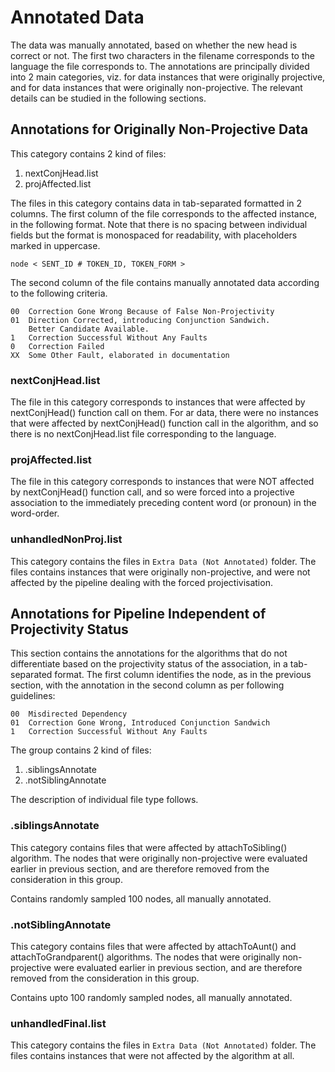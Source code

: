 <h1>Annotated Data</h1>

The data was manually annotated, based on whether the new head is correct or not. The first two characters in the
filename corresponds to the language the file corresponds to. The annotations are principally divided into
2 main categories, viz. for data instances that were originally projective, and for data instances that were
originally non-projective. The relevant details can be studied in the following sections.

<h2>Annotations for Originally Non-Projective Data</h2>

This category contains 2 kind of files:
  
1. nextConjHead.list  
2. projAffected.list

The files in this category contains data in tab-separated formatted in 2 columns. The first column
of the file corresponds to the affected instance, in the following format. Note that there is 
no spacing between individual fields but the format is monospaced for readability, with placeholders
marked in uppercase.

    node < SENT_ID # TOKEN_ID, TOKEN_FORM >

The second column of the file contains manually annotated data according to the following criteria. 

    00  Correction Gone Wrong Because of False Non-Projectivity
    01  Direction Corrected, introducing Conjunction Sandwich. 
        Better Candidate Available.
    1   Correction Successful Without Any Faults
    0   Correction Failed
    XX  Some Other Fault, elaborated in documentation

<h3>nextConjHead.list</h3>

The file in this category corresponds to instances that were affected by nextConjHead() function call on
them. For ar data, there were no instances that were affected by nextConjHead() function call in the algorithm,
and so there is no nextConjHead.list file corresponding to the language.  

<h3>projAffected.list</h3>

The file in this category corresponds to instances that were NOT affected by nextConjHead() function call, 
and so were forced into a projective association to the immediately preceding content word (or pronoun) in the
word-order.

<h3>unhandledNonProj.list</h3>

This category contains the files in `Extra Data (Not Annotated)` folder. The files contains instances that were originally
non-projective, and were not affected by the pipeline dealing with the forced projectivisation.

<h2>Annotations for Pipeline Independent of Projectivity Status</h2>

This section contains the annotations for the algorithms that do not differentiate based on the projectivity status
of the association, in a tab-separated format. The first column identifies the node, as in the previous section, with
the annotation in the second column as per following guidelines:

```
00  Misdirected Dependency
01  Correction Gone Wrong, Introduced Conjunction Sandwich
1   Correction Successful Without Any Faults
```

The group contains 2 kind of files:
1. .siblingsAnnotate
2. .notSiblingAnnotate

The description of individual file type follows.

<h3>.siblingsAnnotate</h3>

This category contains files that were affected by attachToSibling() algorithm. The nodes that were originally non-projective
were evaluated earlier in previous section, and are therefore removed from the consideration in this group.

Contains randomly sampled 100 nodes, all manually annotated.

<h3>.notSiblingAnnotate</h3>

This category contains files that were affected by attachToAunt() and attachToGrandparent() algorithms. The nodes 
that were originally non-projective were evaluated earlier in previous section, and are therefore removed from the 
consideration in this group.

Contains upto 100 randomly sampled nodes, all manually annotated.

<h3>unhandledFinal.list</h3>

This category contains the files in `Extra Data (Not Annotated)` folder. The files contains instances that 
 were not affected by the algorithm at all.
